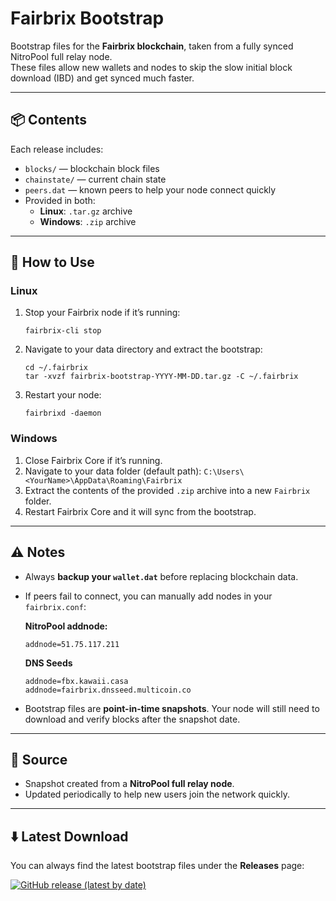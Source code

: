 # Fairbrix Bootstrap

Bootstrap files for the **Fairbrix blockchain**, taken from a fully synced NitroPool full relay node.  
These files allow new wallets and nodes to skip the slow initial block download (IBD) and get synced much faster.

---

## 📦 Contents
Each release includes:
- `blocks/` — blockchain block files
- `chainstate/` — current chain state
- `peers.dat` — known peers to help your node connect quickly
- Provided in both:
  - **Linux**: `.tar.gz` archive
  - **Windows**: `.zip` archive

---

## 🚀 How to Use

### Linux
1. Stop your Fairbrix node if it’s running:
   ```
   fairbrix-cli stop
   ```

2. Navigate to your data directory and extract the bootstrap:
   ```
   cd ~/.fairbrix
   tar -xvzf fairbrix-bootstrap-YYYY-MM-DD.tar.gz -C ~/.fairbrix
   ```

3. Restart your node:
   ```
   fairbrixd -daemon
   ```

### Windows
1. Close Fairbrix Core if it’s running.
2. Navigate to your data folder (default path):
    `C:\Users\<YourName>\AppData\Roaming\Fairbrix`
3. Extract the contents of the provided `.zip` archive into a new `Fairbrix` folder.
4. Restart Fairbrix Core and it will sync from the bootstrap.

---

## ⚠️ Notes
- Always **backup your `wallet.dat`** before replacing blockchain data.
- If peers fail to connect, you can manually add nodes in your `fairbrix.conf`:

  **NitroPool addnode:**
  ```
  addnode=51.75.117.211
  ```

  **DNS Seeds**
  ```
  addnode=fbx.kawaii.casa
  addnode=fairbrix.dnsseed.multicoin.co
  ```

- Bootstrap files are **point-in-time snapshots**. Your node will still need to download and verify blocks after the snapshot date.

---

## 📡 Source
- Snapshot created from a **NitroPool full relay node**.
- Updated periodically to help new users join the network quickly.

---

## ⬇️ Latest Download
You can always find the latest bootstrap files under the **Releases** page:

[![GitHub release (latest by date)](https://img.shields.io/github/v/release/No-F8/fairbrix-bootstrap?label=Latest%20Release)](https://github.com/No-F8/fairbrix-bootstrap/releases/latest)
